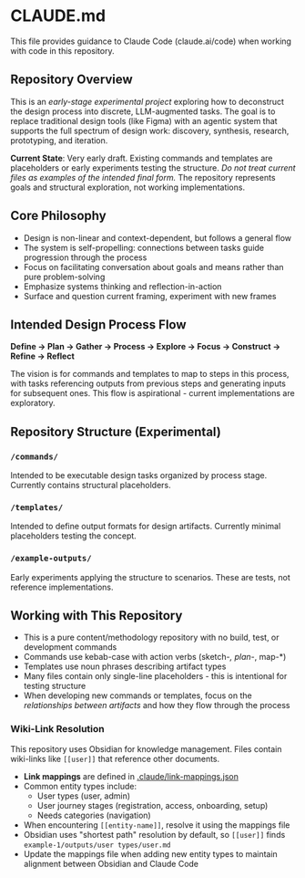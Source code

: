 # CLAUDE.md

This file provides guidance to Claude Code (claude.ai/code) when working with code in this repository.

## Repository Overview

This is an _early-stage experimental project_ exploring how to deconstruct the design process into discrete, LLM-augmented tasks. The goal is to replace traditional design tools (like Figma) with an agentic system that supports the full spectrum of design work: discovery, synthesis, research, prototyping, and iteration.

**Current State**: Very early draft. Existing commands and templates are placeholders or early experiments testing the structure. _Do not treat current files as examples of the intended final form._ The repository represents goals and structural exploration, not working implementations.

## Core Philosophy

- Design is non-linear and context-dependent, but follows a general flow
- The system is self-propelling: connections between tasks guide progression through the process
- Focus on facilitating conversation about goals and means rather than pure problem-solving
- Emphasize systems thinking and reflection-in-action
- Surface and question current framing, experiment with new frames

## Intended Design Process Flow

**Define → Plan → Gather → Process → Explore → Focus → Construct → Refine → Reflect**

The vision is for commands and templates to map to steps in this process, with tasks referencing outputs from previous steps and generating inputs for subsequent ones. This flow is aspirational - current implementations are exploratory.

## Repository Structure (Experimental)

### `/commands/`
Intended to be executable design tasks organized by process stage. Currently contains structural placeholders.

### `/templates/`
Intended to define output formats for design artifacts. Currently minimal placeholders testing the concept.

### `/example-outputs/`
Early experiments applying the structure to scenarios. These are tests, not reference implementations.

## Working with This Repository

- This is a pure content/methodology repository with no build, test, or development commands
- Commands use kebab-case with action verbs (sketch-*, plan-*, map-*)
- Templates use noun phrases describing artifact types
- Many files contain only single-line placeholders - this is intentional for testing structure
- When developing new commands or templates, focus on the _relationships between artifacts_ and how they flow through the process

### Wiki-Link Resolution

This repository uses Obsidian for knowledge management. Files contain wiki-links like `[[user]]` that reference other documents.

- **Link mappings** are defined in [.claude/link-mappings.json](.claude/link-mappings.json)
- Common entity types include:
  - User types (user, admin)
  - User journey stages (registration, access, onboarding, setup)
  - Needs categories (navigation)
- When encountering `[[entity-name]]`, resolve it using the mappings file
- Obsidian uses "shortest path" resolution by default, so `[[user]]` finds `example-1/outputs/user types/user.md`
- Update the mappings file when adding new entity types to maintain alignment between Obsidian and Claude Code
